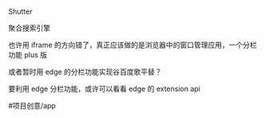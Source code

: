 Shutter

聚合搜索引擎

也许用 iframe 的方向错了，真正应该做的是浏览器中的窗口管理应用，一个分栏功能 plus 版

或者暂时用 edge 的分栏功能实现谷百度歌平替？

要利用 edge 分栏功能，或许可以看看 edge 的 extension api

#项目创意/app

